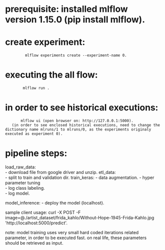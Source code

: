 # prerequisite: installed mlflow  version 1.15.0 (pip install mlflow).     

# create experiment:   
             mlflow experiments create --experiment-name 0. 
# executing the all flow:   
            mlflow run .

   
# in order to see historical executions: 
           mlflow ui (open browser on: http://127.0.0.1:5000).  
	   (in order to see enclosed historical executions, need to change the dictionary name mlruns/1 to mlruns/0, as the experiments originaly executed as experiment 0).  

# pipeline steps:   
load_raw_data:   
         - download file from google driver and unzip. 
etl_data:   
         - split to train and validation dir. 
train_keras: 
		- data augmentation. 
		- hyper parameter tuning   
		- log class labeling.  
		- log model. 
		
model_inference: 
		- deploy the model (localhost). 
		
sample client usage: curl -X POST -F image=@./artist_dataset/frida_kahlo/Without-Hope-1945-Frida-Kahlo.jpg 'http://localhost:5000/predict'. 

		
note: model training uses very small hard coded iterations related parameter, in order to be executed fast.
on real life, these parameters should be retrieved as input.  


